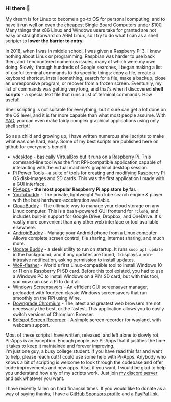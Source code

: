 ### Hi there 👋

My dream is for Linux to become a go-to OS for personal computing, and to have it run well on even the cheapest Single Board Computers under $100. Many things that x86 Linux and Windows users take for granted are not easy or straightforward on ARM Linux, so I try to do what I can as a shell scripter to **lower the barrier to entry.**  

In 2018, when I was in middle school, I was given a Raspberry Pi 3. I knew nothing about Linux or programming. Raspbian was harder to use back then, and I encountered numerous issues, many of which were my own doing. Slowly, through hundreds of Google searches, I began making a list of useful terminal commands to do specific things: copy a file, create a keyboard shortcut, install something, search for a file, make a backup, close an unresponsive program, or recover from a frozen screen. Eventually, my list of commands was getting very long, and that's when I discovered **shell scripts** - a special text file that runs a list of terminal commands. How useful!  

Shell scripting is not suitable for everything, but it sure can get a lot done on the OS level, and it is far more capable than what most people assume. With [YAD](http://smokey01.com/yad/), you can even make fairly complex graphical applications using only shell script!

So as a child and growing up, I have written numerous shell scripts to make what was one hard, easy. Some of my best scripts are published here on github for everyone's benefit.

- [vdesktop](https://github.com/Botspot/vdesktop) - basically VirtualBox but it runs on a Raspberry Pi. This command-line tool was the first RPi-compatible application capable of interacting with the virtual machine's graphical desktop session.  
- [Pi Power Tools](https://github.com/Botspot/Pi-Power-Tools) - a suite of tools for creating and modifying Raspberry Pi OS disk-images and SD cards. This was the first application I made with a GUI interface.  
- [Pi-Apps](https://github.com/Botspot/pi-apps) - **the most popular Raspberry Pi app store by far.**
- [YouTubuddy](https://github.com/Botspot/youtubuddy) - The private, lightweight YouTube search engine & player with the best hardware-acceleration available.
- [CloudBuddy](https://github.com/Botspot/cloudbuddy) - The ultimate way to manage your cloud storage on any Linux computer. This is a bash-powered GUI frontend for `rclone`, and includes built-in support for Google Drive, Dropbox, and OneDrive. It's vastly more convenient than any other web interface or tool available elsewhere.
- [AndroidBuddy](https://github.com/Botspot/androidbuddy) - Manage your Android phone from a Linux computer. Allows complete screen control, file sharing, internet sharing, and much more.
- [Update Buddy](https://github.com/Botspot/update-buddy) - a sleek utility to run on startup. It runs `sudo apt update` in the background, and if any updates are found, it displays a non-intrusive notification, asking permission to install updates.
- [WoR-flasher](https://github.com/Botspot/wor-flasher) - World's first Linux-compatible tool to install Windows 10 or 11 on a Raspberry Pi SD card. Before this tool existed, you had to use a Windows PC to install Windows on a Pi's SD card, but with this tool, you now can use a Pi to do it all.
- [Windows Screensavers](https://github.com/Botspot/Screensavers) - An efficient GUI screensaver manager, preloaded with fourteen classic Windows screensavers that run smoothly on the RPi using Wine.
- [Downgrade Chromium](https://www.raspberrypi.org/forums/viewtopic.php?f=63&t=308303) - The latest and greatest web browsers are not necessarily the best, or the fastest. This application allows you to easily switch versions of Chromium Browser.
- [Botspot Screen Recorder](https://github.com/Botspot/botspot-screen-recorder) - A simple screen recorder for wayland, with webcam support.

Most of these scripts I have written, released, and left alone to slowly rot. Pi-Apps is an exception. Enough people use Pi-Apps that it justifies the time it takes to keep it maintained and forever improving.  
I'm just one guy, a busy college student. If you have read this far and want to help, please reach out! I could use some help with Pi-Apps. Anybody who knows a bit of scripting is welcome to look through the codebase and offer code improvements and new apps. Also, if you want, I would be glad to help you understand how any of my scripts work. Just join [my discord server](https://discord.gg/RXSTvaUvuu) and ask whatever you want.

I have recently fallen on hard financial times. If you would like to donate as a way of saying thanks, I have a [GitHub Sponsors profile](https://github.com/sponsors/Botspot) and a [PayPal link](https://www.paypal.com/donate/?hosted_button_id=97LDEFVY5AU4G).
